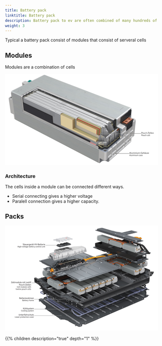 ```yaml
---
title: Battery pack
linktitle: Battery pack
description: Battery pack to ev are often combined of many hundreds of battery cells.
weight: 3
---
```



Typical a battery pack consist of modules that consist of serveral cells


## Modules

Modules are a combination of cells

![Module](module_lg_pouch.jpg "LG battery module")

### Architecture

The cells inside a module can be connected different ways.

- Serial connecting gives a higher voltage
- Paralell connection gives a higher capacity. 


## Packs



![Batterypack](batterypack_e-tron-gt.jpg "Batterypack with 33 modules")

{{% children description="true" depth="1" %}}
